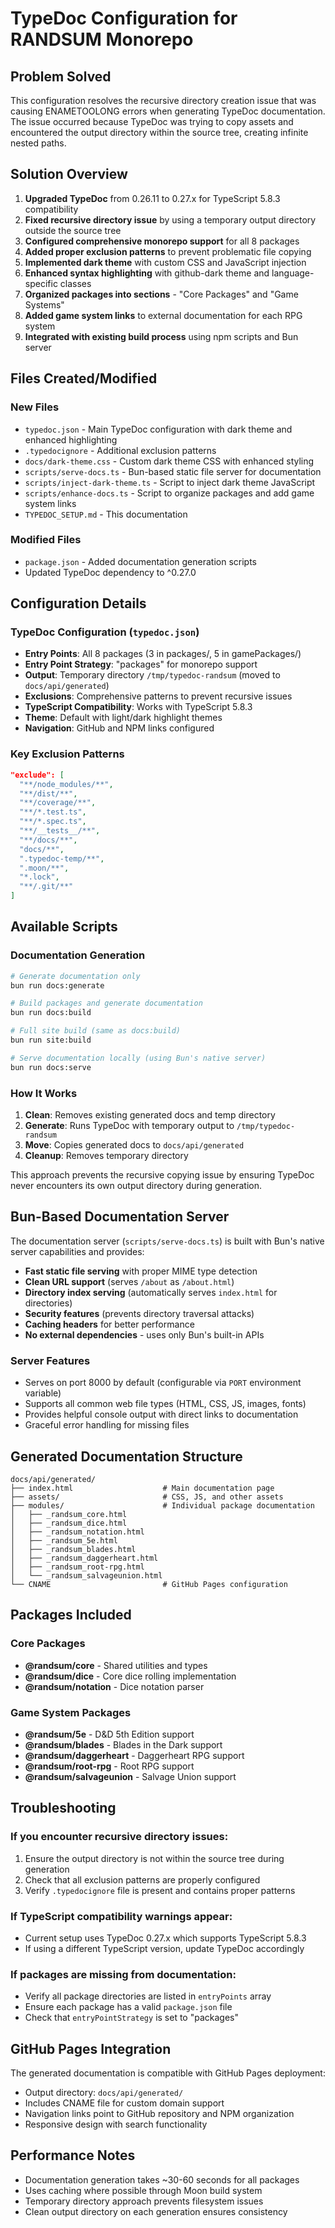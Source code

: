 # TypeDoc Configuration for RANDSUM Monorepo

## Problem Solved

This configuration resolves the recursive directory creation issue that was causing ENAMETOOLONG errors when generating TypeDoc documentation. The issue occurred because TypeDoc was trying to copy assets and encountered the output directory within the source tree, creating infinite nested paths.

## Solution Overview

1. **Upgraded TypeDoc** from 0.26.11 to 0.27.x for TypeScript 5.8.3 compatibility
2. **Fixed recursive directory issue** by using a temporary output directory outside the source tree
3. **Configured comprehensive monorepo support** for all 8 packages
4. **Added proper exclusion patterns** to prevent problematic file copying
5. **Implemented dark theme** with custom CSS and JavaScript injection
6. **Enhanced syntax highlighting** with github-dark theme and language-specific classes
7. **Organized packages into sections** - "Core Packages" and "Game Systems"
8. **Added game system links** to external documentation for each RPG system
9. **Integrated with existing build process** using npm scripts and Bun server

## Files Created/Modified

### New Files
- `typedoc.json` - Main TypeDoc configuration with dark theme and enhanced highlighting
- `.typedocignore` - Additional exclusion patterns
- `docs/dark-theme.css` - Custom dark theme CSS with enhanced styling
- `scripts/serve-docs.ts` - Bun-based static file server for documentation
- `scripts/inject-dark-theme.ts` - Script to inject dark theme JavaScript
- `scripts/enhance-docs.ts` - Script to organize packages and add game system links
- `TYPEDOC_SETUP.md` - This documentation

### Modified Files
- `package.json` - Added documentation generation scripts
- Updated TypeDoc dependency to ^0.27.0

## Configuration Details

### TypeDoc Configuration (`typedoc.json`)
- **Entry Points**: All 8 packages (3 in packages/, 5 in gamePackages/)
- **Entry Point Strategy**: "packages" for monorepo support
- **Output**: Temporary directory `/tmp/typedoc-randsum` (moved to `docs/api/generated`)
- **Exclusions**: Comprehensive patterns to prevent recursive issues
- **TypeScript Compatibility**: Works with TypeScript 5.8.3
- **Theme**: Default with light/dark highlight themes
- **Navigation**: GitHub and NPM links configured

### Key Exclusion Patterns
```json
"exclude": [
  "**/node_modules/**",
  "**/dist/**", 
  "**/coverage/**",
  "**/*.test.ts",
  "**/*.spec.ts",
  "**/__tests__/**",
  "**/docs/**",
  "docs/**",
  ".typedoc-temp/**",
  ".moon/**",
  "*.lock",
  "**/.git/**"
]
```

## Available Scripts

### Documentation Generation
```bash
# Generate documentation only
bun run docs:generate

# Build packages and generate documentation  
bun run docs:build

# Full site build (same as docs:build)
bun run site:build

# Serve documentation locally (using Bun's native server)
bun run docs:serve
```

### How It Works

1. **Clean**: Removes existing generated docs and temp directory
2. **Generate**: Runs TypeDoc with temporary output to `/tmp/typedoc-randsum`
3. **Move**: Copies generated docs to `docs/api/generated`
4. **Cleanup**: Removes temporary directory

This approach prevents the recursive copying issue by ensuring TypeDoc never encounters its own output directory during generation.

## Bun-Based Documentation Server

The documentation server (`scripts/serve-docs.ts`) is built with Bun's native server capabilities and provides:

- **Fast static file serving** with proper MIME type detection
- **Clean URL support** (serves `/about` as `/about.html`)
- **Directory index serving** (automatically serves `index.html` for directories)
- **Security features** (prevents directory traversal attacks)
- **Caching headers** for better performance
- **No external dependencies** - uses only Bun's built-in APIs

### Server Features
- Serves on port 8000 by default (configurable via `PORT` environment variable)
- Supports all common web file types (HTML, CSS, JS, images, fonts)
- Provides helpful console output with direct links to documentation
- Graceful error handling for missing files

## Generated Documentation Structure

```
docs/api/generated/
├── index.html                    # Main documentation page
├── assets/                       # CSS, JS, and other assets
├── modules/                      # Individual package documentation
│   ├── _randsum_core.html
│   ├── _randsum_dice.html
│   ├── _randsum_notation.html
│   ├── _randsum_5e.html
│   ├── _randsum_blades.html
│   ├── _randsum_daggerheart.html
│   ├── _randsum_root-rpg.html
│   └── _randsum_salvageunion.html
└── CNAME                         # GitHub Pages configuration
```

## Packages Included

### Core Packages
- **@randsum/core** - Shared utilities and types
- **@randsum/dice** - Core dice rolling implementation  
- **@randsum/notation** - Dice notation parser

### Game System Packages
- **@randsum/5e** - D&D 5th Edition support
- **@randsum/blades** - Blades in the Dark support
- **@randsum/daggerheart** - Daggerheart RPG support
- **@randsum/root-rpg** - Root RPG support
- **@randsum/salvageunion** - Salvage Union support

## Troubleshooting

### If you encounter recursive directory issues:
1. Ensure the output directory is not within the source tree during generation
2. Check that all exclusion patterns are properly configured
3. Verify `.typedocignore` file is present and contains proper patterns

### If TypeScript compatibility warnings appear:
- Current setup uses TypeDoc 0.27.x which supports TypeScript 5.8.3
- If using a different TypeScript version, update TypeDoc accordingly

### If packages are missing from documentation:
- Verify all package directories are listed in `entryPoints` array
- Ensure each package has a valid `package.json` file
- Check that `entryPointStrategy` is set to "packages"

## GitHub Pages Integration

The generated documentation is compatible with GitHub Pages deployment:
- Output directory: `docs/api/generated/`
- Includes CNAME file for custom domain support
- Navigation links point to GitHub repository and NPM organization
- Responsive design with search functionality

## Performance Notes

- Documentation generation takes ~30-60 seconds for all packages
- Uses caching where possible through Moon build system
- Temporary directory approach prevents filesystem issues
- Clean output directory on each generation ensures consistency
